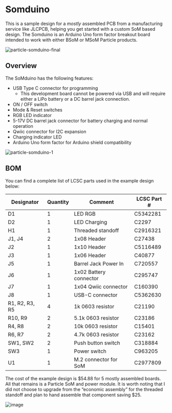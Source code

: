 # Somduino
This is a sample design for a _mostly_ assembled PCB from a manufacturing service like JLCPCB, helping you get started with a custom SoM based design. The Somduino is an Arduino Uno form factor breakout board intended to work with either BSoM or MSoM Particle products.

![particle-somduino-final](https://github.com/user-attachments/assets/60043049-87e8-497d-ab6a-1753abb38832)

## Overview
The SoMduino has the following features:
- USB Type C connector for programming
    - This development board cannot be powered via USB and will require either a LiPo battery or a DC barrel jack connection.
- ON / OFF switch
- Mode & Reset switches
- RGB LED indicator
- 5-17V DC barrel jack connector for battery charging and normal operation
- Qwiic connector for I2C expansion
- Charging indicator LED
- Arduino Uno form factor for Arduino shield compatibility
  
![particle-somduino-1](https://github.com/user-attachments/assets/905cba05-fcd3-4299-8dee-ec5a840c115c)

## BOM
You can find a complete list of LCSC parts used in the example design below:

| Designator | Quantity | Comment | LCSC Part # |
| --- | --- | --- | --- |
| D1 | 1 | LED RGB | C5342281 |
| D2 | 1 | LED Charging | C2297 |
| H1 | 1 | Threaded standoff | C2916321 |
| J1, J4 | 2 | 1x08 Header | C27438 |
| J2 | 1 | 1x10 Header | C5116489 |
| J3 | 1 | 1x06 Header | C40877 |
| J5 | 1 | Barrel Jack Power In | C720557 |
| J6 | 1 | 1x02 Battery connector | C295747 |
| J7 | 1 | 1x04 Qwiic connector | C160390 |
| J8 | 1 | USB-C connector | C5362630 |
| R1, R2, R3, R5 | 4 | 1k 0603 resistor | C21190 |
| R10, R9 | 2 | 5.1k 0603 resistor | C23186 |
| R4, R8 | 2 | 10k 0603 resistor | C15401 |
| R6, R7 | 2 | 4.7k 0603 resistor | C23162 |
| SW1, SW2 | 2 | Push button switch | C318884 |
| SW3 | 1 | Power switch | C963205 |
| U1 | 1 | M.2 connector for SoM | C2977809 |

The cost of the example design is $54.88 for 5 mostly assembled boards. All that remains is a Particle SoM and power module. It is worth noting that I did not choose to upgrade from the “economic assembly” for the threaded standoff and plan to hand assemble that component saving $25.

![image](https://github.com/user-attachments/assets/59d48676-5a6b-45f8-9368-81f4191d1c4c)

